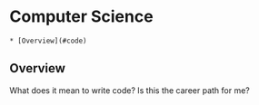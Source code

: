 # Computer Science

```table-of-contents
* [Overview](#code)
```

## Overview

What does it mean to write code? Is this the career path for me?
